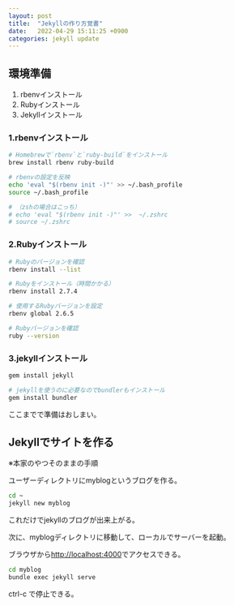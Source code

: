 ```yaml
---
layout: post
title:  "Jekyllの作り方覚書"
date:   2022-04-29 15:11:25 +0900
categories: jekyll update
---
```


## 環境準備

1. rbenvインストール
2. Rubyインストール
3. Jekyllインストール

### 1.rbenvインストール
```bash
# Homebrewで`rbenv`と`ruby-build`をインストール
brew install rbenv ruby-build

# rbenvの設定を反映
echo 'eval "$(rbenv init -)"' >> ~/.bash_profile
source ~/.bash_profile

# （zshの場合はこっち）
# echo 'eval "$(rbenv init -)"' >>  ~/.zshrc
# source ~/.zshrc
```

### 2.Rubyインストール
```bash
# Rubyのバージョンを確認
rbenv install --list

# Rubyをインストール（時間かかる）
rbenv install 2.7.4

# 使用するRubyバージョンを設定
rbenv global 2.6.5

# Rubyバージョンを確認
ruby --version
```

### 3.jekyllインストール
```bash
gem install jekyll

# jekyllを使うのに必要なのでbundlerもインストール
gem install bundler
```

ここまでで準備はおしまい。

## Jekyllでサイトを作る
※本家のやつそのままの手順

ユーザーディレクトリにmyblogというブログを作る。

```bash
cd ~
jekyll new myblog
```

これだけでjekyllのブログが出来上がる。

次に、myblogディレクトリに移動して、ローカルでサーバーを起動。

ブラウザから[http://localhost:4000](http://localhost:4000)でアクセスできる。

```bash
cd myblog
bundle exec jekyll serve
```

ctrl-c で停止できる。
